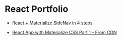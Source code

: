 # React Portfolio

- [React + Materialize SideNav in 4 steps](https://medium.com/@hamza.el/react-materialize-sidenav-in-4-steps-7365f6176b09)

- [React App with Materialize CSS Part 1 - From CDN](https://www.youtube.com/watch?v=FR3cLra8DiE)
